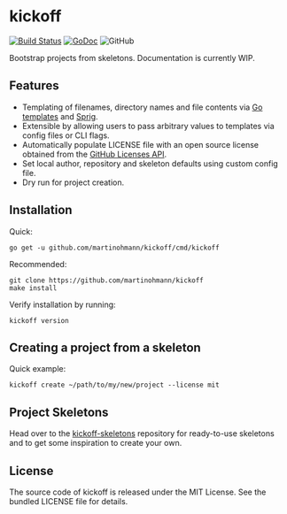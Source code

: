 # kickoff

[![Build Status](https://travis-ci.com/martinohmann/kickoff.svg?branch=master)](https://travis-ci.com/martinohmann/kickoff)
[![GoDoc](https://godoc.org/github.com/martinohmann/kickoff?status.svg)](https://godoc.org/github.com/martinohmann/kickoff)
![GitHub](https://img.shields.io/github/license/martinohmann/kickoff?color=orange)

Bootstrap projects from skeletons. Documentation is currently WIP.

## Features

- Templating of filenames, directory names and file contents via [Go
  templates](https://golang.org/pkg/text/template/) and
  [Sprig](http://masterminds.github.io/sprig/).
- Extensible by allowing users to pass arbitrary values to templates via config
  files or CLI flags.
- Automatically populate LICENSE file with an open source license obtained from
  the [GitHub Licenses API](https://developer.github.com/v3/licenses/).
- Set local author, repository and skeleton defaults using custom config file.
- Dry run for project creation.

## Installation

Quick:

```
go get -u github.com/martinohmann/kickoff/cmd/kickoff
```

Recommended:

```
git clone https://github.com/martinohmann/kickoff
make install
```

Verify installation by running:

```
kickoff version
```

## Creating a project from a skeleton

Quick example:

```
kickoff create ~/path/to/my/new/project --license mit
```

## Project Skeletons

Head over to the
[kickoff-skeletons](https://github.com/martinohmann/kickoff-skeletons)
repository for ready-to-use skeletons and to get some inspiration to create
your own.

## License

The source code of kickoff is released under the MIT License. See the bundled
LICENSE file for details.
